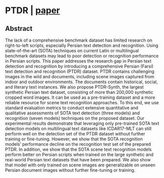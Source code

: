 # PTDR | [paper](https://link.springer.com/article/10.1007/s42979-025-04196-7)
## Abstract
The lack of a comprehensive benchmark dataset has limited research on right-to-left scripts, especially Persian text detection and recognition. Using state-of-the-art (SOTA) techniques on current Latin or multilingual benchmark datasets may lead to poor detection or recognition performance in Persian scripts. This paper addresses the research gap in Persian text detection and recognition by introducing a comprehensive Persian (Farsi) text detection and recognition (PTDR) dataset. PTDR contains challenging images in the wild and documents, including scene images captured from indoor and outdoor environments. The documents contain historical, social, and literary text instances. We also propose PTDR-Synth, the largest synthetic Persian text dataset, consisting of more than 200,000 synthetic cropped word images. It can be used as a pre-training dataset and a more reliable resource for scene text recognition approaches. To this end, we use standard evaluation metrics to conduct extensive quantitative and qualitative assessments of SOTA text detection (three models) and recognition (seven models) techniques on the proposed dataset. Our experimental results demonstrate that leveraging only pre-trained SOTA text detection models on multilingual text datasets like ICDAR17-MLT can still perform well on the detection set of the PTDR dataset without further training or fine-tuning. However, we show that the SOTA recognition models’ performance decline on the recognition test set of the prepared PTDR. In addition, we show that the SOTA scene text recognition models perform better on Persian scripts when trained on the large synthetic and real-world Persian text datasets that have been prepared. We also show that model with only trained on scene images are generalizable on unseen Persian document images without further fine-tuning or training.
